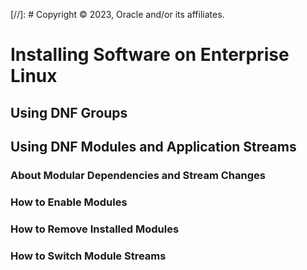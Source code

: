[//]: # Copyright © 2023, Oracle and/or its affiliates.

# Installing Software on Enterprise Linux

## Using DNF Groups

## Using DNF Modules and Application Streams

### About Modular Dependencies and Stream Changes

### How to Enable Modules

### How to Remove Installed Modules

### How to Switch Module Streams


